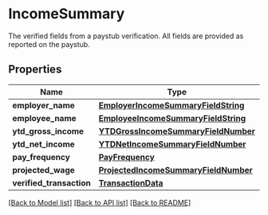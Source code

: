 # IncomeSummary

The verified fields from a paystub verification. All fields are provided as reported on the paystub.
## Properties
Name | Type | Description | Notes
------------ | ------------- | ------------- | -------------
**employer_name** | [**EmployerIncomeSummaryFieldString**](EmployerIncomeSummaryFieldString.md) |  | [optional] 
**employee_name** | [**EmployeeIncomeSummaryFieldString**](EmployeeIncomeSummaryFieldString.md) |  | [optional] 
**ytd_gross_income** | [**YTDGrossIncomeSummaryFieldNumber**](YTDGrossIncomeSummaryFieldNumber.md) |  | [optional] 
**ytd_net_income** | [**YTDNetIncomeSummaryFieldNumber**](YTDNetIncomeSummaryFieldNumber.md) |  | [optional] 
**pay_frequency** | [**PayFrequency**](PayFrequency.md) |  | [optional] 
**projected_wage** | [**ProjectedIncomeSummaryFieldNumber**](ProjectedIncomeSummaryFieldNumber.md) |  | [optional] 
**verified_transaction** | [**TransactionData**](TransactionData.md) |  | [optional] 

[[Back to Model list]](../README.md#documentation-for-models) [[Back to API list]](../README.md#documentation-for-api-endpoints) [[Back to README]](../README.md)


